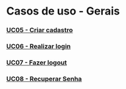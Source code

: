 # Casos de uso - Gerais

### [UC05 - Criar cadastro](uc05-geral.md)

### [UC06 - Realizar login](uc06-geral.md)

### [UC07 - Fazer logout](uc07-geral.md)

### [UC08 - Recuperar Senha](uc08-geral.md)
